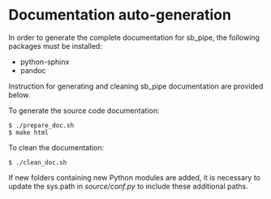 # Documentation auto-generation
In order to generate the complete documentation for sb_pipe, the following packages must be installed: 

- python-sphinx
- pandoc

Instruction for generating and cleaning sb_pipe documentation are provided below.

To generate the source code documentation:
```
$ ./prepare_doc.sh
$ make html
```

To clean the documentation:
```
$ ./clean_doc.sh
```

If new folders containing new Python modules are added, it is necessary to update the sys.path in *source/conf.py* to include these additional paths. 
